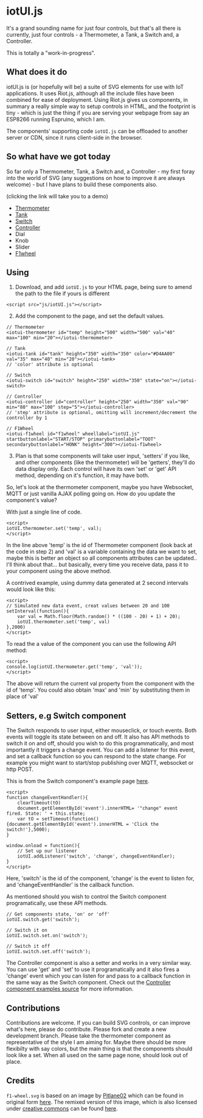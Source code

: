 # iotUI.js

It's a grand sounding name for just four controls, but that's all there is currently, just four controls - a Thermometer, a Tank, a Switch and, a Controller.

This is totally a "work-in-progress".

## What does it do

iotUI.js is (or hopefully will be) a suite of SVG elements for use with IoT applications. It uses Riot.js, although all the include files have been combined for ease of deployment. Using Riot.js gives us components, in summary a really simple way to setup controls in HTML, and the footprint is tiny - which is just the thing if you are serving your webpage from say an ESP8266 running Espruino, which I am. 

The components' supporting code ```iotUI.js``` can be offloaded to another server or CDN, since it runs client-side in the browser.

## So what have we got today

So far only a Thermometer, Tank, a Switch and, a Controller -  my first foray into the world of SVG (any suggestions on how to improve it are always welcome) - but I have plans to build these components also. 

(clicking the link will take you to a demo)

- [Thermometer](https://rawgit.com/olliephillips/iotUI.js/master/examples/thermometer.html)
- [Tank](https://rawgit.com/olliephillips/iotUI.js/master/examples/tank.html)
- [Switch](https://rawgit.com/olliephillips/iotUI.js/master/examples/switch.html)
- [Controller](https://rawgit.com/olliephillips/iotUI.js/master/examples/controller.html)
- Dial
- Knob
- Slider
- [F1wheel](https://rawgit.com/olliephillips/iotUI.js/master/examples/f1wheel.html)


## Using

1) Download, and add ```iotUI.js``` to your HTML page, being sure to amend the path to the file if yours is different

```
<script src="js/iotUI.js"></script>
```

2) Add the component to the page, and set the default values.

```
// Thermometer
<iotui-thermometer id="temp" height="500" width="500" val="40" max="100" min="20"></iotui-thermometer>

// Tank
<iotui-tank id="tank" height="350" width="350" color="#D4AA00" val="35" max="40" min="20"></iotui-tank>
// 'color' attribute is optional

// Switch
<iotui-switch id="switch" height="250" width="350" state="on"></iotui-switch>

// Controller
<iotui-controller id="controller" height="250" width="350" val="90" min="80" max="100" step="5"></iotui-controller>
// 'step' attribute is optional, omitting will increment/decrement the controller by 1

// F1Wheel
<iotui-f1wheel id="f1wheel" wheellabel="iotUI.js" startbuttonlabel="START/STOP" primarybuttonlabel="TOOT" secondarybuttonlabel="HONK" height="300"></iotui-f1wheel>

```
3) Plan is that some components will take user input, 'setters' if you like, and other components (like the thermometer) will be 'getters', they'll do data display only. Each control will have its own 'set' or 'get' API method, depending on it's function, it may have both.

So, let's look at the thermometer component, maybe you have Websocket, MQTT or just vanilla AJAX polling going on. How do you update the component's value?

With just a single line of code.

```
<script>
iotUI.thermometer.set('temp', val);
</script>
```

In the line above 'temp' is the id of Thermometer component (look back at the code in step 2) and 'val' is a variable containing the data we want to set, maybe this is better an object so all components attributes can be updated.. I'll think about that... but basically, every time you receive data, pass it to your component using the above method.

A contrived example, using dummy data generated at 2 second intervals would look like this:

```
<script>
// Simulated new data event, creat values between 20 and 100
setInterval(function(){
	var val = Math.floor(Math.random() * ((100 - 20) + 1) + 20);
	iotUI.thermometer.set('temp', val)
},2000)
</script>
```

To read the a value of the component you can use the following API method:

```
<script>	
console.log(iotUI.thermometer.get('temp', 'val'));
</script>
```
The above will return the current val property from the component with the id of 'temp'. You could also obtain 'max' and 'min' by substituting them in place of 'val'

## Setters, e.g Switch component
The Switch responds to user input, either mouseclick, or touch events. Both events will toggle its state between on and off. It also has API methods to switch it on and off, should you wish to do this programmatically, and most importantly it triggers a change event. You can add a listener for this event, and set a callback function so you can respond to the state change. For example you might want to start/stop publishing over MQTT, websocket or http POST.

This is from the Switch component's example page [here](https://rawgit.com/olliephillips/iotUI.js/master/examples/switch.html). 

```
<script>
function changeEventHandler(){
	clearTimeout(tO)
	document.getElementById('event').innerHTML= '"change" event  fired. State: ' + this.state;
	var tO = setTimeout(function(){document.getElementById('event').innerHTML = 'Click the switch!'},5000);
}

window.onload = function(){	
	// Set up our listener
	iotUI.addListener('switch', 'change', changeEventHandler);
}
</script>
``` 
Here, 'switch' is the id of the component, 'change' is the event to listen for, and 'changeEventHandler' is the callback function.

As mentioned should you wish to control the Switch component programatically, use these API methods.

```
// Get components state, 'on' or 'off'
iotUI.switch.get('switch');

// Switch it on
iotUI.switch.set.on('switch');

// Switch it off
iotUI.switch.set.off('switch');
```

The Controller component is also a setter and works in a very similar way. You can use 'get' and 'set' to use it programatically and it also fires a 'change' event which you can listen for and pass to a callback function in the same way as the Switch component. Check out the [Controller component examples source](https://rawgit.com/olliephillips/iotUI.js/master/examples/controller.html) for more information.

## Contributions

Contributions are welcome. If you can build SVG controls, or can improve what's here, please do contribute.  Please fork and create a new development branch. Please take the thermometer component as representative of the style I am aiming for. Maybe there should be more flexibilty with say colors, but the main thing is that the components should look like a set. When all used on the same page none, should look out of place.

## Credits

`f1-wheel.svg` is based on an image by [Pitlane02](https://commons.wikimedia.org/wiki/User:Pitlane02) which can be found in original form [here](https://commons.wikimedia.org/wiki/File:Formula_one_steering_wheel_back.svg).
The remixed version of this image, which is also licensed under [creative commons](https://en.wikipedia.org/wiki/Creative_Commons) can be found [here](https://rawgit.com/olliephillips/iotUI.js/master/svg_files/f1-wheel.svg).

